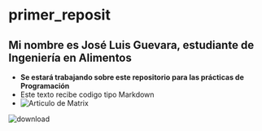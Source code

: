 # primer_reposit
## Mi nombre es José Luis Guevara, estudiante de Ingeniería en Alimentos
- **Se estará trabajando sobre este repositorio para las prácticas de Programación**
- Este texto recibe codigo tipo Markdown
- ![Articulo de Matrix](https://www.indiewire.com/wp-content/uploads/2017/10/matrix-code.jpg?w=1280&h=720&crop=1)

![download](https://github.com/user-attachments/assets/c922ddbd-c622-4e0e-a7a6-824c9bdeeb3d)
